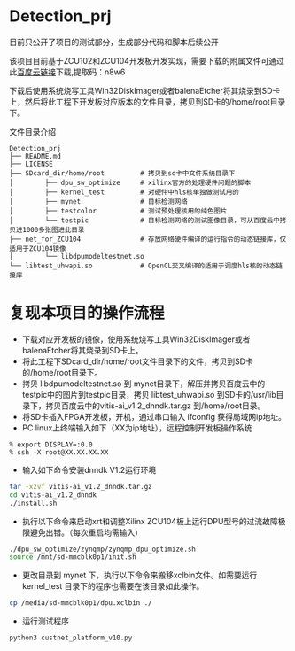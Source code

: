 # Detection_prj
目前只公开了项目的测试部分，生成部分代码和脚本后续公开

该项目目前基于ZCU102和ZCU104开发板开发实现，需要下载的附属文件可通过此[百度云链接](https://pan.baidu.com/s/1BOMHiFKS7u8wBrJhunRI1A)下载,提取码：n8w6 

下载后使用系统烧写工具Win32DiskImager或者balenaEtcher将其烧录到SD卡上，然后将此工程下开发板对应版本的文件目录，拷贝到SD卡的/home/root目录下。

文件目录介绍
```
Detection_prj
├── README.md
├── LICENSE
├── SDcard_dir/home/root         # 拷贝到sd卡中文件系统目录下
│        ├── dpu_sw_optimize     # xilinx官方的处理硬件问题的脚本
│        ├── kernel_test         # 对硬件中hls核单独做测试用的
│        ├── mynet               # 目标检测网络
│        ├── testcolor           # 测试预处理核用的纯色图片
│        └── testpic             # 目标检测网络的测试图像目录，可从百度云中拷贝进1000多张图进此目录 
├── net_for_ZCU104               # 存放网络硬件编译的运行指令的动态链接库，仅适用于ZCU104镜像
│        └── libdpumodeltestnet.so
└── libtest_uhwapi.so            # OpenCL交叉编译的适用于调度hls核的动态链接库
```

# 复现本项目的操作流程
- 下载对应开发板的镜像，使用系统烧写工具Win32DiskImager或者balenaEtcher将其烧录到SD卡上。
- 将此工程下SDcard_dir/home/root文件目录下的文件，拷贝到SD卡的/home/root目录下。
- 拷贝 libdpumodeltestnet.so 到 mynet目录下，解压并拷贝百度云中的testpic中的图片到testpic目录，拷贝 libtest_uhwapi.so 到SD卡的/usr/lib目录下，拷贝百度云中的vitis-ai_v1.2_dnndk.tar.gz 到/home/root目录。
- 将SD卡插入FPGA开发板，开机，通过串口输入 ifconfig 获得局域网ip地址。
- PC linux上终端输入如下（XX为ip地址），远程控制开发板操作系统
```
% export DISPLAY=:0.0 
% ssh -X root@XX.XX.XX.XX
```
- 输入如下命令安装dnndk V1.2运行环境
```sh
tar -xzvf vitis-ai_v1.2_dnndk.tar.gz
cd vitis-ai_v1.2_dnndk
./install.sh
```
- 执行以下命令来启动xrt和调整Xilinx ZCU104板上运行DPU型号的过流故障极限避免出错。（每次重启均需输入）
```sh
./dpu_sw_optimize/zynqmp/zynqmp_dpu_optimize.sh
source /mnt/sd-mmcblk0p1/init.sh
```
- 更改目录到 mynet 下，执行以下命令来搬移xclbin文件。如需要运行 kernel_test 目录下的程序也需要在该目录如此操作。
```sh
cp /media/sd-mmcblk0p1/dpu.xclbin ./
```
- 运行测试程序
```sh
python3 custnet_platform_v10.py
```


